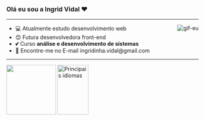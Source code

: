 ### Olá eu sou a Ingrid Vidal :heart:
<hr>
<div>
   <img align="right" alt="gif-eu" src="https://media.discordapp.net/attachments/1073266910407434302/1077099813914554368/download20230201004354.png?width=150&height=150">
  <ul>
  <li> 💻 Atualmente estudo desenvolvimento web
  <li> 😊 Futura desenvolvedora front-end
  <li> 💕 Curso <strong>análise e desenvolvimento de sistemas</strong>
  <li> 📧 Encontre-me no E-mail ingridinha.vidal@gmail.com
  </ul>
</div>
<hr>

<div dir="auto">
  <a width="40%" target="_blank" rel="noopener noreferrer nofollow" href="https://camo.githubusercontent.com/7544badc95459475759db8744534bffbc5d307d7372bb909bf5283de6bc16025/68747470733a2f2f6769746875622d726561646d652d73746174732e76657263656c2e6170702f6170693f757365726e616d653d696e677269642d766964616c2673686f775f69636f6e733d74727565267468656d653d746f6b796f6e69676874">
     <img height="130px" src="https://camo.githubusercontent.com/7544badc95459475759db8744534bffbc5d307d7372bb909bf5283de6bc16025/68747470733a2f2f6769746875622d726561646d652d73746174732e76657263656c2e6170702f6170693f757365726e616d653d696e677269642d766964616c2673686f775f69636f6e733d74727565267468656d653d746f6b796f6e69676874"  data-canonical-src="https://github-readme-stats.vercel.app/api?username=ingrid-vidal&amp;show_icons=true&amp;theme=tokyonight" ></a>
   <a width="40%" target="_blank" rel="noopener noreferrer nofollow" href="https://camo.githubusercontent.com/107db4863aaf95fa867897e0cd0b475ed9c5795a82175f22c19ef55db4e77075/68747470733a2f2f6769746875622d726561646d652d73746174732e76657263656c2e6170702f6170692f746f702d6c616e67732f3f757365726e616d653d696e677269642d766964616c266c61796f75743d636f6d70616374266c616e67735f636f756e743d3136267468656d653d746f6b796f6e6967687426686964655f70726f67726573733d66616c7365">
      <img height="130px"  margin-left="20px"            width="40%"src="https://camo.githubusercontent.com/107db4863aaf95fa867897e0cd0b475ed9c5795a82175f22c19ef55db4e77075/68747470733a2f2f6769746875622d726561646d652d73746174732e76657263656c2e6170702f6170692f746f702d6c616e67732f3f757365726e616d653d696e677269642d766964616c266c61796f75743d636f6d70616374266c616e67735f636f756e743d3136267468656d653d746f6b796f6e6967687426686964655f70726f67726573733d66616c7365" alt="Principais idiomas">
 </a>
</div>



